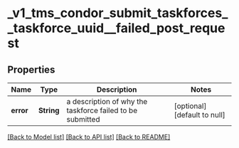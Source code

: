 # _v1_tms_condor_submit_taskforces__taskforce_uuid__failed_post_request
## Properties

| Name | Type | Description | Notes |
|------------ | ------------- | ------------- | -------------|
| **error** | **String** | a description of why the taskforce failed to be submitted | [optional] [default to null] |

[[Back to Model list]](../README.md#documentation-for-models) [[Back to API list]](../README.md#documentation-for-api-endpoints) [[Back to README]](../README.md)

